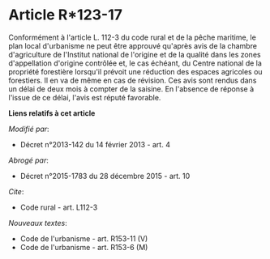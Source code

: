 # Article R*123-17

Conformément à l'article L. 112-3 du code rural et de la pêche maritime, le plan local d'urbanisme ne peut être approuvé
qu'après avis de la chambre d'agriculture de l'Institut national de l'origine et de la qualité dans les zones d'appellation
d'origine contrôlée et, le cas échéant,  du Centre national de la propriété forestière lorsqu'il prévoit une réduction des
espaces agricoles ou forestiers. Il en va de même en cas de révision. Ces avis sont rendus dans un délai de deux mois à
compter de la saisine. En l'absence de réponse à l'issue de ce délai, l'avis est réputé favorable.

**Liens relatifs à cet article**

_Modifié par_:

  - Décret n°2013-142 du 14 février 2013 - art. 4

_Abrogé par_:

  - Décret n°2015-1783 du 28 décembre 2015 - art. 10

_Cite_:

  - Code rural - art. L112-3

_Nouveaux textes_:

  - Code de l'urbanisme - art. R153-11 (V)
  - Code de l'urbanisme - art. R153-6 (M)
